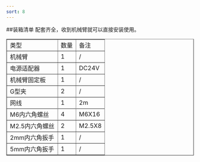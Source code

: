 ```yaml
---
sort: 8
---
```

##装箱清单
配套齐全，收到机械臂就可以直接安装使用。
<center>
<table border="1">
    <tr><td>类型</td><td>数量</td><td>备注</td></tr>
    <tr><td>机械臂</td><td>1</td><td>/</td></tr>
    <tr><td>电源适配器</td><td>1</td><td>DC24V</td></tr>
    <tr><td>机械臂固定板</td><td>1</td><td>/</td></tr>
    <tr><td>G型夹</td><td>2</td><td>/</td></tr>
    <tr><td>网线</td><td>1</td><td>2m</td><tr>
    <tr><td>M6内六角螺丝</td><td>4</td><td>M6X16</td></tr>
    <tr><td>M2.5内六角螺丝</td><td>2</td><td>M2.5X8</td></tr>
    <tr><td>2mm内六角扳手</td><td>1</td><td>/</td></tr>
    <tr><td>5mm内六角扳手</td><td>1</td><td>/</td></tr>
</table>
</center>
